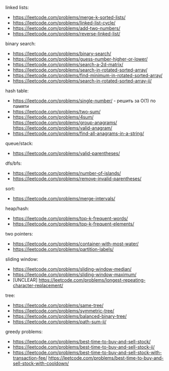 linked lists:

+ <https://leetcode.com/problems/merge-k-sorted-lists/>
+ <https://leetcode.com/problems/linked-list-cycle/>
+ <https://leetcode.com/problems/add-two-numbers/>
+ <https://leetcode.com/problems/reverse-linked-list/>

binary search:

+ <https://leetcode.com/problems/binary-search/>
+ <https://leetcode.com/problems/guess-number-higher-or-lower/>
+ <https://leetcode.com/problems/search-a-2d-matrix/>
+ <https://leetcode.com/problems/search-in-rotated-sorted-array/>
+ <https://leetcode.com/problems/find-minimum-in-rotated-sorted-array/>
+ <https://leetcode.com/problems/search-in-rotated-sorted-array-ii/>

hash table:

+ <https://leetcode.com/problems/single-number/> - решить за O(1) по памяти
+ <https://leetcode.com/problems/two-sum/>
+ <https://leetcode.com/problems/4sum/>
<https://leetcode.com/problems/group-anagrams/>
<https://leetcode.com/problems/valid-anagram/>
+ <https://leetcode.com/problems/find-all-anagrams-in-a-string/>

queue/stack:

+ <https://leetcode.com/problems/valid-parentheses/>

dfs/bfs:

+ <https://leetcode.com/problems/number-of-islands/>
+ <https://leetcode.com/problems/remove-invalid-parentheses/>

sort:

+ <https://leetcode.com/problems/merge-intervals/>

heap/hash:

+ <https://leetcode.com/problems/top-k-frequent-words/>
+ <https://leetcode.com/problems/top-k-frequent-elements/>

two pointers:

+ <https://leetcode.com/problems/container-with-most-water/>
+ <https://leetcode.com/problems/partition-labels/>

sliding window:

+ <https://leetcode.com/problems/sliding-window-median/>
+ <https://leetcode.com/problems/sliding-window-maximum/>
+ [UNCLEAR] <https://leetcode.com/problems/longest-repeating-character-replacement/>

tree:

+ <https://leetcode.com/problems/same-tree/>
+ <https://leetcode.com/problems/symmetric-tree/>
+ <https://leetcode.com/problems/balanced-binary-tree/>
+ <https://leetcode.com/problems/path-sum-ii/>

greedy problems:

+ <https://leetcode.com/problems/best-time-to-buy-and-sell-stock/>
+ <https://leetcode.com/problems/best-time-to-buy-and-sell-stock-ii/>
+ <https://leetcode.com/problems/best-time-to-buy-and-sell-stock-with-transaction-fee/>
<https://leetcode.com/problems/best-time-to-buy-and-sell-stock-with-cooldown/>

